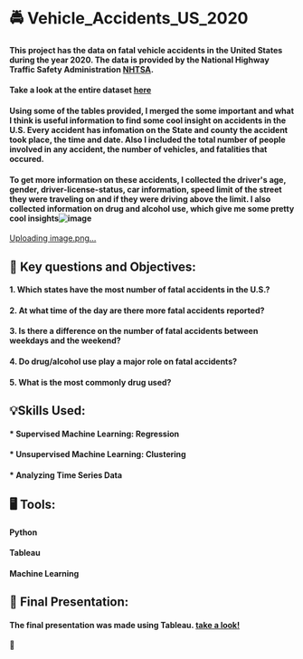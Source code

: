 # :oncoming_police_car: Vehicle_Accidents_US_2020 

#### This project has the data on fatal vehicle accidents in the United States during the year 2020. The data is provided by the National Highway Traffic Safety Administration [NHTSA](www.nhtsa.gov). 
#### Take a look at the entire dataset [here](https://www.nhtsa.gov/file-downloads?p=nhtsa/downloads/FARS/2020/National/)
#### Using some of the tables provided, I merged the some important and what I think is useful information to find some cool insight on accidents in the U.S. Every accident has infomation on the State and county the accident took place, the time and date. Also I included the total number of people involved in any accident, the number of vehicles, and fatalities that occured. 
#### To get more information on these accidents, I collected the driver's age, gender, driver-license-status, car information, speed limit of the street they were traveling on and if they were driving above the limit. I also collected information on drug and alcohol use, which give me some pretty cool insights![image](https://user-images.githubusercontent.com/100622283/167204657-4d9ab8e2-1c3f-4ce2-8c76-59172a5049ac.png)
[Uploading image.png…]() 
## :construction: Key questions and Objectives:
#### 1. Which states have the most number of fatal accidents in the U.S.?
#### 2. At what time of the day are there more fatal accidents reported?
#### 3. Is there a difference on the number of fatal accidents between weekdays and the weekend? 
#### 4. Do drug/alcohol use play a major role on fatal accidents?
#### 5. What is the most commonly drug used?
## :bulb:Skills Used:
#### * Supervised Machine Learning: Regression
#### * Unsupervised Machine Learning: Clustering
#### * Analyzing Time Series Data
## :desktop_computer: Tools:
#### Python
#### Tableau
#### Machine Learning
## :rotating_light: Final Presentation:
#### The final presentation was made using Tableau. [take a look!](https://public.tableau.com/views/FatalaccidentsUSA2020/Story1?:language=en-US&:display_count=n&:origin=viz_share_link)

:stop_sign:
